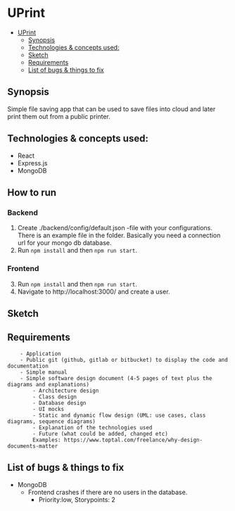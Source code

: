 # UPrint
- [UPrint](#uprint)
	- [Synopsis](#synopsis)
	- [Technologies & concepts used:](#technologies--concepts-used)
	- [Sketch](#sketch)
	- [Requirements](#requirements)
	- [List of bugs & things to fix](#list-of-bugs--things-to-fix)
## Synopsis

Simple file saving app that can be used to save files into cloud and later print them out from a public printer.

## Technologies & concepts used:
- React
- Express.js
- MongoDB

## How to run
### Backend

1. Create ./backend/config/default.json -file with your configurations. There is an example file in the folder. Basically you need a connection url for your mongo db database.
2. Run `npm install` and then `npm run start`.

### Frontend
3. Run `npm install` and then `npm run start`.
4. Navigate to http://localhost:3000/ and create a user.



## Sketch


## Requirements

		- Application
		- Public git (github, gitlab or bitbucket) to display the code and documentation
		- Simple manual
		- Simple software design document (4-5 pages of text plus the diagrams and explanations)
			- Architecture design
			- Class design
			- Database design
			- UI mocks
			- Static and dynamic flow design (UML: use cases, class diagrams, sequence diagrams)
			- Explanation of the technologies used
			- Future (what could be added, changed etc)
			Examples: https://www.toptal.com/freelance/why-design-documents-matter



## List of bugs & things to fix
  * MongoDB
    * Frontend crashes if there are no users in the database.
      * Priority:low, Storypoints: 2